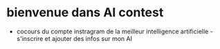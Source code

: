 # bienvenue dans AI contest
 - cocours du compte instragram de la meilleur intelligence artificielle
-s'inscrire et ajouter des infos sur mon AI
